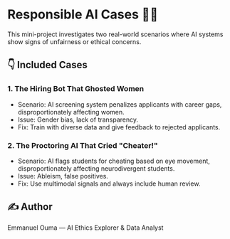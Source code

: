 # Responsible AI Cases 🕵️‍♂️

This mini-project investigates two real-world scenarios where AI systems show signs of unfairness or ethical concerns.

## 👇 Included Cases

### 1. The Hiring Bot That Ghosted Women
- Scenario: AI screening system penalizes applicants with career gaps, disproportionately affecting women.
- Issue: Gender bias, lack of transparency.
- Fix: Train with diverse data and give feedback to rejected applicants.

### 2. The Proctoring AI That Cried "Cheater!"
- Scenario: AI flags students for cheating based on eye movement, disproportionately affecting neurodivergent students.
- Issue: Ableism, false positives.
- Fix: Use multimodal signals and always include human review.

## ✍️ Author
Emmanuel Ouma — AI Ethics Explorer & Data Analyst  
